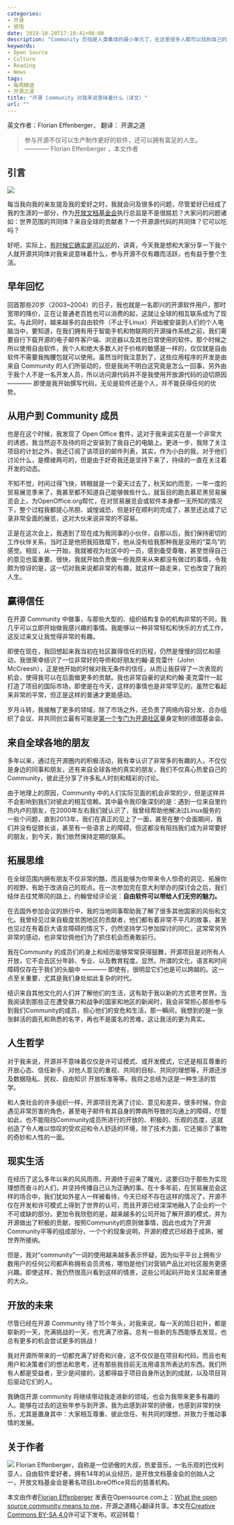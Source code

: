 ```yaml
---
categories:
- 开源
- 感悟
date: 2019-10-20T17:18:41+08:00
description: "Community 恐怕是人类集体的最小单元了，在这里很多人都可以找到自己的归属感，哪怕它是行政规划出来的区域，又或者是一个自然村，互联网诞生后的在线社区，超越了地域的限制，甚至诞生了开源软件项目这样伟大的人类奇迹，那么一些人选择开源的Community当做自己的归属和生命的意义，是不应该让人感到意外的。"
keywords:
- Open Source
- Culture
- Reading
- News
tags:
- 每周精选
- 开源之道
title: "开源 Community 对我来说意味着什么（译文）"
url: ""
---
```


英文作者：Florian Effenberger， 翻译： 开源之道

> 参与开源不仅可以生产制作更好的软件，还可以拥有富足的人生。  ———— Florian Effenberger ，本文作者

## 引言

![](https://opensource.com/sites/default/files/styles/image-full-size/public/lead-images/people_remote_teams_world.png?itok=_9DCHEel)

每当我向我的亲友提及我的爱好之时，我就会问及很多的问题，尽管爱好已经成了我的生涯的一部分，作为[开放文档基金会](https://www.documentfoundation.org/)执行总监是不是很尴尬？大家问的问题诸如：世界范围的共同体？来自全球的贡献者？一个开源源代码的共同体？它可以吃吗？

好吧，实际上，[有时候它确实是可以吃](https://opensource.com/article/18/9/open-source-cooking)的，讲真，今天我是想和大家分享一下我个人就开源共同体对我来说意味着什么，参与开源不仅有趣而活跃，也有益于整个生活。

## 早年回忆

回首那些20岁（2003~2004）的日子，我也就是一名即兴的开源软件用户，那时宽带的降价，正在让普通老百姓也可以消费的起，这就让全球的相互联系成为了现实。与此同时，越来越多的自由软件（不止于Linux）开始被安装到人们的个人电脑当中，要知道，在我们拥有用于智能手机和物联网的开源操作系统之前，我们需要自行下载开源的电子邮件客户端、浏览器以及其他日常使用的软件。那个时候之所以使用自由软件，我个人和绝大多数人对于价格的敏感是一样的，仅仅就是自由软件不需要我掏腰包就可以使用。虽然当时我注意到了，这些应用程序的开发是由来自 Community 的人们所驱动的，但是我尚不明白这究竟是怎么一回事，另外由于我个人不是一名开发人员，所以访问源代码并不是我使用开放源代码的迫切原因 ———— 即使是我开始撰写代码，无论是软件还是个人，并不能获得任何的优势。

## 从用户到 Community 成员

也是在这个时候，我发现了 Open Office 套件，这对于我来说实在是一个非常大的诱惑，我当然迫不及待的将之安装到了我自己的电脑上。更进一步，我除了关注项目的计划之外，我还订阅了该项目的邮件列表，其实，作为小白的我，对于他们讨论什么，是模棱两可的，但是由于好奇我还是坚持下来了，持续的一直在关注着开发的动态。

不知不觉，时间过得飞快，转眼就是一个夏天过去了，秋天如约而至，一年一度的贸易展览季来了，我甚至都不知道自己能够做些什么，就盲目的跑去慕尼黑贸易展览会上，为OpenOffice.org帮忙，在对贸易展览会或软件本身都一无所知的情况下，整个过程我都提心吊胆、诚惶诚恐，但是好在顺利的完成了，甚至还达成了记录非常全面的展览，这对大伙来说非常的不容易。

正是在这次会上，我遇到了现在成为我同事的小伙伴，自那以后，我们保持密切的工作伙伴关系，当时正是他把我招致麾下，他从没有给我那种我是没用的“菜鸟”的感觉。相反，从一开始，我就被视为社区中的一员，感到备受尊敬，甚至觉得自己的意见也蛮重要。很快，我就开始负责做一些我原来从来都没有做过的事情，令我颇为惊讶的是，这一切对我来说都非常的有趣，就这样一路走来，它也改变了我的人生。

## 赢得信任

在开源 Community 中做事，与那些大型的、组织结构复杂的机构非常的不同，我几乎可以立即开始做我感兴趣的事情。我能够以一种非常轻松和快乐的方式工作，这反过来又让我觉得非常的有趣。

即使在现在，我回想起来我当初在社区赢得信任的历程，仍然是慢慢的回忆和感动，我很荣幸结识了一位非常好的导师和好朋友约翰·麦克雷什（John McCreesh），正是他开始的时候对我无条件的信任，从而让我获得了一次表现的机会，使得我可以在后面做更多的贡献。我也非常自豪的说和约翰·麦克雷什一起打造了项目的国际市场，即使是在今天，这样的事情也是非常罕见的，虽然它看起来非常的平常，但正是这样的普通才更能感动。

岁月斗转，我接触了更多的领域，除了市场之外，还负责了网络内容分发、合办组织了会议、并共同创立最有可能是[第一个专门为开源社区](https://blog.documentfoundation.org/blog/2012/02/20/the-document-foundation-officially-incorporated-in-berlin-germany/)量身定制的德国基金会。

## 来自全球各地的朋友

多年以来，通过在开源圈内的积极活动，我有幸认识了非常多的有趣的人，不仅仅是身边的同事和朋友，还有来自全球各地的真实的朋友，我们不仅真心热爱自己的Community，彼此还分享了许多私人时刻和精彩的讨论。

由于地理上的原因，Community 中的人们实际见面的机会非常的少，但是这样并不会影响到我们对彼此的相互信赖。其中最令我印象深刻的是：遇到一位来自里约热内卢的朋友，在2000年左右我们就认识了，我曾经帮助他解决过Linux服务的一些个问题，直到2013年，我们在真正的见上了一面，甚至在整个会面期间，我们并没有促膝长谈，甚至有一些语言上的障碍，但这都没有阻挡我们成为非常要好的朋友，到今天，我们依然保持定期的联系。

## 拓展思维

在全球范围内拥有朋友不仅非常的酷，而且能够为你带来令人惊奇的洞见、拓展你的视野，有助于改进自己的观点。在一次参加完在意大利举办的探讨会之后，我们结伴去往梵蒂冈的路上，约翰曾经评论说：**自由软件可以带给人们无穷的魅力。**

在去国外参加会议的旅行中，我的当地同事帮助我了解了很多其他国家的风俗和文化。我曾经见过来自极度贫困地区的贡献者，他们都有着非常不平凡的故事，甚至也见过在有着巨大语言障碍的情况下，仍然坚持学习参加探讨的同仁，这常常另外非常的感动，也非常钦佩他们为了抓住机会而勇敢前行。

我在Community 的成员们的身上和经历能够常常获得鼓舞，开源项目是对所有人开放，它不会去区分年龄、专业、以及教育程度。显然，所谓的文化，语言和时间障碍仅存在于我们的头脑中 ———— 即使有，很明显它们也是可以跨越的。这一点至关重要，尤其是我们身处如此复杂的时代。

结识来自其他文化的人们并了解他们的生活，这有助于我以新的方式思考世界。当我阅读到那些正在遭受暴力和战争的国家和地区的新闻时，我会非常担心那些参与到我们Community的成员，担心他们的安危和生活，那一瞬间，我想到的是一张张鲜活的面孔和熟悉的名字，再也不是匿名的苦难，这让我活的更为真实。

## 人生哲学

对于我来说，开源并不意味着仅仅是许可证模式、或开发模式，它还是相互尊重的开放心态、信任新手、对他人意见的重视、共同的目标、共同的理想等，开源还涉及数据隐私、民权、自由知识
开放标准等等。我将之总结为这是一种生活的哲学。

和人类社会的许多组织一样，开源项目充满了讨论、意见和差异，很多时候，你会遇见非常厉害的角色，甚至电子邮件有其自身的弊病所导致的沟通上的障碍，尽管如此，也不能阻挡Community成员所进行的开放的、积极的、乐观的态度，这就创造了令人难以惊叹的受欢迎和令人舒适的环境，除了技术方面，它还揭示了事物的奇妙和人性的一面。

## 现实生活

在经历了这么多年以来的风风雨雨，开源终于迎来了曙光，这要归功于那些为实现理想而奋斗的人们，并坚持传播自己认为正确的事。在十多年前，在贸易展览会这样的场合中，我们犹如外星人一样被看待，今天已经不存在这样的情况了，开源不仅在开发和许可模式上得到了世界的认可，而且开源已经深深地融入了企业的一个不可或缺的部分。更加令我欣慰的是，越来越多的公司开始了解开源的模式，并为开源做出了积极的贡献，按照Community的原则做事情，因此也成为了开源Community平等的组成部分，一个个的现象说明，开源的模式已经趋于成熟，被世界所接纳。

但是，我对“community”一词的使用越来越多表示怀疑，因为似乎平台上拥有少数用户的任何公司都声称拥有会员资格，哪怕是他们对营销产品比对社区服务更感兴趣。即使这样，我仍然很高兴看到这样的情景，这些公司起码开始关注起来普通的大众。

## 开放的未来

尽管已经在开源 Community 待了15个年头，对我来说，每一天的旭日初升，都是崭新的一天，充满挑战的一天，也充满了欣喜。总有一些新的东西能够去发现，也总有更多的机会尝试更多的挑战！

我对开源所带来的一切都充满了好奇和兴奋，这不仅仅是在项目和代码，而且也有用户和决策者们的想法和思考，还有那些我目前无法用语言所表达的东西。我们所有人都是受益者，至少是间接的，这都得益于项目自身所达到的成就，以及项目背后驱动它们的人。

我确信开源 community 将继续带动我走进新的领域，也会为我带来更多有趣的人。能够在过去的这些年参与到开源，我为此感到非常的骄傲，也感到非常的快乐，尤其是置身其中：大家相互尊重、彼此信任、有共同的理想，并致力于推动事情的发展。

## 关于作者
![](https://opensource.com/sites/default/files/styles/profile_pictures/public/pictures/floeff2016small.jpg?itok=vpG9Y5rp) Florian Effenberger，自称是一位骄傲的大叔，热爱音乐，一名乐观的巴伐利亚人，自由软件爱好者，拥有14年的从业经历，是开放文档基金会的创始人之一，开放文档基金会是著名项目LibreOffice背后的慈善机构。

本文由作者[Florian Effenberger](https://opensource.com/users/floeff)  发表在Opensource.com上：[What the open source community means to me](https://opensource.com/article/18/11/what-open-source-community-means-me)，开源之道精心翻译共享。本文在[Creative Commons BY-SA 4.0](http://creativecommons.org/licenses/by-sa/4.0/)许可证下发布。欢迎转载！
